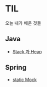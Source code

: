 # TIL
오늘 내가 배운 것들

## Java
- [Stack 과 Heap](JAVA/Stack%26Heap.md)

## Spring
- [static Mock](Spring/static_mock.md)
